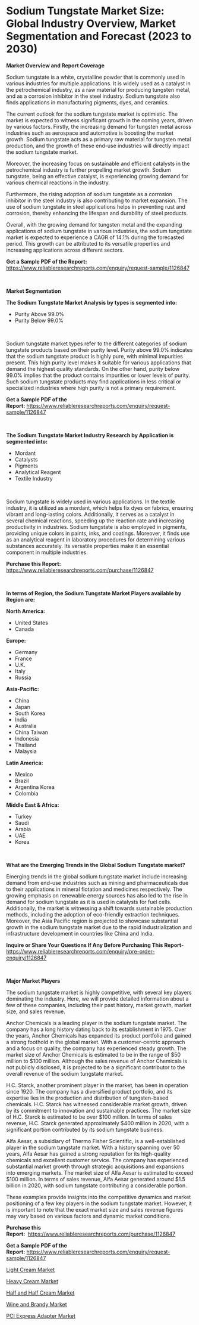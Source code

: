 <p><h1>Sodium Tungstate Market Size: Global Industry Overview, Market Segmentation and Forecast (2023 to 2030)</h1></p><p><strong>Market Overview and Report Coverage</strong></p>
<p><p>Sodium tungstate is a white, crystalline powder that is commonly used in various industries for multiple applications. It is widely used as a catalyst in the petrochemical industry, as a raw material for producing tungsten metal, and as a corrosion inhibitor in the steel industry. Sodium tungstate also finds applications in manufacturing pigments, dyes, and ceramics.</p><p>The current outlook for the sodium tungstate market is optimistic. The market is expected to witness significant growth in the coming years, driven by various factors. Firstly, the increasing demand for tungsten metal across industries such as aerospace and automotive is boosting the market growth. Sodium tungstate acts as a primary raw material for tungsten metal production, and the growth of these end-use industries will directly impact the sodium tungstate market.</p><p>Moreover, the increasing focus on sustainable and efficient catalysts in the petrochemical industry is further propelling market growth. Sodium tungstate, being an effective catalyst, is experiencing growing demand for various chemical reactions in the industry.</p><p>Furthermore, the rising adoption of sodium tungstate as a corrosion inhibitor in the steel industry is also contributing to market expansion. The use of sodium tungstate in steel applications helps in preventing rust and corrosion, thereby enhancing the lifespan and durability of steel products.</p><p>Overall, with the growing demand for tungsten metal and the expanding applications of sodium tungstate in various industries, the sodium tungstate market is expected to experience a CAGR of 14.1% during the forecasted period. This growth can be attributed to its versatile properties and increasing applications across different sectors.</p></p>
<p><strong>Get a Sample PDF of the Report:</strong> <a href="https://www.reliableresearchreports.com/enquiry/request-sample/1126847">https://www.reliableresearchreports.com/enquiry/request-sample/1126847</a></p>
<p>&nbsp;</p>
<p><strong>Market Segmentation</strong></p>
<p><strong>The Sodium Tungstate Market Analysis by types is segmented into:</strong></p>
<p><ul><li>Purity Above 99.0%</li><li>Purity Below 99.0%</li></ul></p>
<p>&nbsp;</p>
<p><p>Sodium tungstate market types refer to the different categories of sodium tungstate products based on their purity level. Purity above 99.0% indicates that the sodium tungstate product is highly pure, with minimal impurities present. This high purity level makes it suitable for various applications that demand the highest quality standards. On the other hand, purity below 99.0% implies that the product contains impurities or lower levels of purity. Such sodium tungstate products may find applications in less critical or specialized industries where high purity is not a primary requirement.</p></p>
<p><strong>Get a Sample PDF of the Report:</strong>&nbsp;<a href="https://www.reliableresearchreports.com/enquiry/request-sample/1126847">https://www.reliableresearchreports.com/enquiry/request-sample/1126847</a></p>
<p>&nbsp;</p>
<p><strong>The Sodium Tungstate Market Industry Research by Application is segmented into:</strong></p>
<p><ul><li>Mordant</li><li>Catalysts</li><li>Pigments</li><li>Analytical Reagent</li><li>Textile Industry</li></ul></p>
<p>&nbsp;</p>
<p><p>Sodium tungstate is widely used in various applications. In the textile industry, it is utilized as a mordant, which helps fix dyes on fabrics, ensuring vibrant and long-lasting colors. Additionally, it serves as a catalyst in several chemical reactions, speeding up the reaction rate and increasing productivity in industries. Sodium tungstate is also employed in pigments, providing unique colors in paints, inks, and coatings. Moreover, it finds use as an analytical reagent in laboratory procedures for determining various substances accurately. Its versatile properties make it an essential component in multiple industries.</p></p>
<p><strong>Purchase this Report:</strong>&nbsp; <a href="https://www.reliableresearchreports.com/purchase/1126847">https://www.reliableresearchreports.com/purchase/1126847</a></p>
<p>&nbsp;</p>
<p><strong>In terms of Region, the Sodium Tungstate Market Players available by Region are:</strong></p>
<p>
    <p> <strong> North America: </strong>
        <ul>
            <li>United States</li>
            <li>Canada</li>
        </ul>
        </p> 
    <p> <strong> Europe: </strong>
        <ul>
            <li>Germany</li>
            <li>France</li>
            <li>U.K.</li>
            <li>Italy</li>
            <li>Russia</li>
        </ul>
        </p> 
    <p> <strong> Asia-Pacific: </strong>
        <ul>
            <li>China</li>
            <li>Japan</li>
            <li>South Korea</li>
            <li>India</li>
            <li>Australia</li>
            <li>China Taiwan</li>
            <li>Indonesia</li>
            <li>Thailand</li>
            <li>Malaysia</li>
        </ul>
        </p> 
    <p> <strong> Latin America: </strong>
        <ul>
            <li>Mexico</li>
            <li>Brazil</li>
            <li>Argentina Korea</li>
            <li>Colombia</li>
        </ul>
        </p> 
    <p> <strong> Middle East & Africa: </strong>
        <ul>
            <li>Turkey</li>
            <li>Saudi</li>
            <li>Arabia</li>
            <li>UAE</li>
            <li>Korea</li>
        </ul>
    </p>
    </p>
<p>&nbsp;</p>
<p><strong>What are the Emerging Trends in the Global Sodium Tungstate market?</strong></p>
<p><p>Emerging trends in the global sodium tungstate market include increasing demand from end-use industries such as mining and pharmaceuticals due to their applications in mineral flotation and medicines respectively. The growing emphasis on renewable energy sources has also led to the rise in demand for sodium tungstate as it is used in catalysts for fuel cells. Additionally, the market is witnessing a shift towards sustainable production methods, including the adoption of eco-friendly extraction techniques. Moreover, the Asia Pacific region is projected to showcase substantial growth in the sodium tungstate market due to the rapid industrialization and infrastructure development in countries like China and India.</p></p>
<p><strong>Inquire or Share Your Questions If Any Before Purchasing This Report</strong>- <a href="https://www.reliableresearchreports.com/enquiry/pre-order-enquiry/1126847">https://www.reliableresearchreports.com/enquiry/pre-order-enquiry/1126847</a></p>
<p>&nbsp;</p>
<p><strong>Major Market Players</strong></p>
<p><p>The sodium tungstate market is highly competitive, with several key players dominating the industry. Here, we will provide detailed information about a few of these companies, including their past history, market growth, market size, and sales revenue.</p><p>Anchor Chemicals is a leading player in the sodium tungstate market. The company has a long history dating back to its establishment in 1975. Over the years, Anchor Chemicals has expanded its product portfolio and gained a strong foothold in the global market. With a customer-centric approach and a focus on quality, the company has experienced steady growth. The market size of Anchor Chemicals is estimated to be in the range of $50 million to $100 million. Although the sales revenue of Anchor Chemicals is not publicly disclosed, it is projected to be a significant contributor to the overall revenue of the sodium tungstate market.</p><p>H.C. Starck, another prominent player in the market, has been in operation since 1920. The company has a diversified product portfolio, and its expertise lies in the production and distribution of tungsten-based chemicals. H.C. Starck has witnessed considerable market growth, driven by its commitment to innovation and sustainable practices. The market size of H.C. Starck is estimated to be over $100 million. In terms of sales revenue, H.C. Starck generated approximately $400 million in 2020, with a significant portion contributed by its sodium tungstate business.</p><p>Alfa Aesar, a subsidiary of Thermo Fisher Scientific, is a well-established player in the sodium tungstate market. With a history spanning over 50 years, Alfa Aesar has gained a strong reputation for its high-quality chemicals and excellent customer service. The company has experienced substantial market growth through strategic acquisitions and expansions into emerging markets. The market size of Alfa Aesar is estimated to exceed $100 million. In terms of sales revenue, Alfa Aesar generated around $1.5 billion in 2020, with sodium tungstate contributing a considerable portion.</p><p>These examples provide insights into the competitive dynamics and market positioning of a few key players in the sodium tungstate market. However, it is important to note that the exact market size and sales revenue figures may vary based on various factors and dynamic market conditions.</p></p>
<p><strong>Purchase this Report:</strong>&nbsp;&nbsp;<a href="https://www.reliableresearchreports.com/purchase/1126847">https://www.reliableresearchreports.com/purchase/1126847</a></p>
<p></p>
<p><strong>Get a Sample PDF of the Report:</strong>&nbsp;<a href="https://www.reliableresearchreports.com/enquiry/request-sample/1126847">https://www.reliableresearchreports.com/enquiry/request-sample/1126847</a></p>
<p><p><a href="https://medium.com/@loretamusaj85/light-cream-market-size-cagr-trends-2024-2030-bebf141b52f2">Light Cream Market</a></p><p><a href="https://medium.com/@greisdukagjini2014/heavy-cream-market-size-market-outlook-and-market-forecast-2023-to-2030-ee2dbbe692c3">Heavy Cream Market</a></p><p><a href="https://medium.com/@entelaloshi55/half-and-half-cream-market-insights-into-market-cagr-market-trends-and-growth-strategies-56a44ab4878f">Half and Half Cream Market</a></p><p><a href="https://medium.com/@anamariaagolli86/wine-and-brandy-market-size-market-outlook-and-market-forecast-2023-to-2030-ac5d1b8a691c">Wine and Brandy Market</a></p><p><a href="https://medium.com/@rachaelward34/pci-express-adapter-market-insights-into-market-cagr-market-trends-and-growth-strategies-a84abd5d54ce">PCI Express Adapter Market</a></p></p>